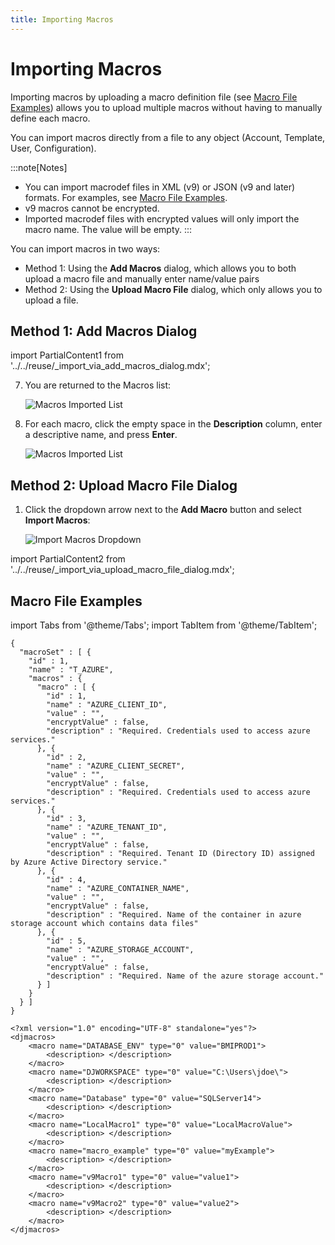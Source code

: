 ```yaml
---
title: Importing Macros
---
```


# Importing Macros

Importing macros by uploading a macro definition file (see [Macro File Examples](../macros/importing-macros#macro-file-examples)) allows you to upload multiple macros without having to manually define each macro.

You can import macros directly from a file to any object (Account, Template, User, Configuration).

:::note[Notes]
* You can import macrodef files in XML (v9) or JSON (v9 and later) formats. For examples, see [Macro File Examples](./importing-macros#macro-file-examples).
* v9 macros cannot be encrypted.
* Imported macrodef files with encrypted values will only import the macro name. The value will be empty.
:::

You can import macros in two ways:

* Method 1: Using the **Add Macros** dialog, which allows you to both upload a macro file and manually enter name/value pairs
* Method 2: Using the **Upload Macro File** dialog, which only allows you to upload a file.

## Method 1: Add Macros Dialog

import PartialContent1 from '../../reuse/_import_via_add_macros_dialog.mdx';

<PartialContent1 name="import_via_add_macros_dialog" />

7. You are returned to the Macros list:

    ![Macros Imported List](/img/Macros-Imported-List.png)

8. For each macro, click the empty space in the **Description** column, enter a descriptive name, and press **Enter**.

    ![Macros Imported List](/img/Macros-Imported-List-Description.png)

## Method 2: Upload Macro File Dialog

1. Click the dropdown arrow next to the **Add Macro** button and select **Import Macros**:
   
    ![Import Macros Dropdown](/img/Import-Macros-Dropdown1.png)

import PartialContent2 from '../../reuse/_import_via_upload_macro_file_dialog.mdx';

<PartialContent2 name="import_via_upload_macro_file_dialog" />

## Macro File Examples

import Tabs from '@theme/Tabs';
import TabItem from '@theme/TabItem';

<Tabs>
<TabItem value="JSON" label="JSON" default>

```
{
  "macroSet" : [ {
    "id" : 1,
    "name" : "T_AZURE",
    "macros" : {
      "macro" : [ {
        "id" : 1,
        "name" : "AZURE_CLIENT_ID",
        "value" : "",
        "encryptValue" : false,
        "description" : "Required. Credentials used to access azure services."
      }, {
        "id" : 2,
        "name" : "AZURE_CLIENT_SECRET",
        "value" : "",
        "encryptValue" : false,
        "description" : "Required. Credentials used to access azure services."
      }, {
        "id" : 3,
        "name" : "AZURE_TENANT_ID",
        "value" : "",
        "encryptValue" : false,
        "description" : "Required. Tenant ID (Directory ID) assigned by Azure Active Directory service."
      }, {
        "id" : 4,
        "name" : "AZURE_CONTAINER_NAME",
        "value" : "",
        "encryptValue" : false,
        "description" : "Required. Name of the container in azure storage account which contains data files"
      }, {
        "id" : 5,
        "name" : "AZURE_STORAGE_ACCOUNT",
        "value" : "",
        "encryptValue" : false,
        "description" : "Required. Name of the azure storage account."
      } ]
    }
  } ]
}
```

</TabItem>
<TabItem value="XML" label="XML" default>

```
<?xml version="1.0" encoding="UTF-8" standalone="yes"?>
<djmacros>
    <macro name="DATABASE_ENV" type="0" value="BMIPROD1">
        <description> </description>
    </macro>
    <macro name="DJWORKSPACE" type="0" value="C:\Users\jdoe\">
        <description> </description>
    </macro>
    <macro name="Database" type="0" value="SQLServer14">
        <description> </description>
    </macro>
    <macro name="LocalMacro1" type="0" value="LocalMacroValue">
        <description> </description>
    </macro>
    <macro name="macro_example" type="0" value="myExample">
        <description> </description>
    </macro>
    <macro name="v9Macro1" type="0" value="value1">
        <description> </description>
    </macro>
    <macro name="v9Macro2" type="0" value="value2">
        <description> </description>
    </macro>
</djmacros>
```

</TabItem>
</Tabs>
